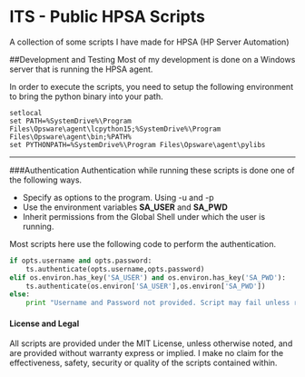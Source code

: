 ITS - Public HPSA Scripts
=========================

A collection of some scripts I have made for HPSA (HP Server Automation)

##Development and Testing
Most of my development is done on a Windows server that is running the HPSA agent.

In order to execute the scripts, you need to setup the following environment to bring the python binary into your path.

```
setlocal
set PATH=%SystemDrive%\Program Files\Opsware\agent\lcpython15;%SystemDrive%\Program Files\Opsware\agent\bin;%PATH%
set PYTHONPATH=%SystemDrive%\Program Files\Opsware\agent\pylibs
```

---

###Authentication
Authentication while running these scripts is done one of the following ways.
* Specify as options to the program. Using -u and -p
* Use the environment variables **SA_USER** and **SA_PWD**
* Inherit permissions from the Global Shell under which the user is running. 

Most scripts here use the following code to perform the authentication.
```python
if opts.username and opts.password:
    ts.authenticate(opts.username,opts.password)
elif os.environ.has_key('SA_USER') and os.environ.has_key('SA_PWD'):
    ts.authenticate(os.environ['SA_USER'],os.environ['SA_PWD'])
else:
    print "Username and Password not provided. Script may fail unless running in OGSH. \n Specify with -u username -p password"
```    


#### License and Legal
All scripts are provided under the MIT License, unless otherwise noted, and are provided without warranty express or implied. 
I make no claim for the effectiveness, safety, security or quality of the scripts contained within.


